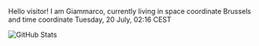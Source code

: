 Hello visitor! I am Giammarco, currently living in space coordinate Brussels and time coordinate Tuesday, 20 July, 02:16 CEST

![GitHub Stats](https://github-readme-stats.vercel.app/api?username=grcasanova)
